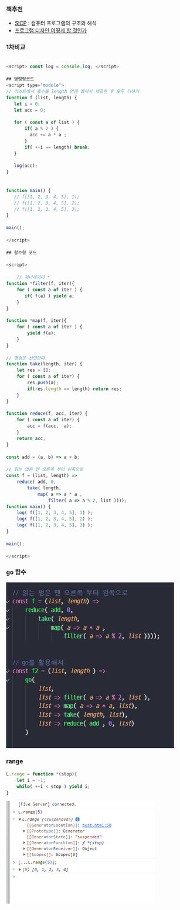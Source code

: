 ### 책추천
- [SICP](http://www.yes24.com/Product/Goods/23951885) : 컴퓨터 프로그램의 구조와 해석
- [프로그램 디자인 어떻게 할 것인가](http://www.yes24.com/Product/Goods/4853907)




### 1차비교
```javascript

<script> const log = console.log; </script>

## 명령형코드
<script type="module">
// 리스트에서 홀수를 length 만큼 뽑아서 제곱한 후 모두 더하기
function f (list, length) {
   let i = 0;
   let acc = 0;
   
   for ( const a of list ) {
       if( a % 2 ) {
         acc += a * a ;
       }
       if( ++i == length) break;
   }
   
   log(acc);
}


function main() {
   // f([1, 2, 3, 4, 5], 1);
   // f([1, 2, 3, 4, 5], 2);
   // f([1, 2, 3, 4, 5], 3);
}

main();
    
</script>

## 함수형 코드

<script>

    // 제너레이터 *
function *filter(f, iter){
    for ( const a of iter ) {
       if( f(a) ) yield a;
    }
}

function *map(f, iter){
    for ( const a of iter ) {
        yield f(a);
    }
}

// 명령은 선언한다.
function take(length, iter) {
    let res = [];
    for ( const a of iter) {
        res.push(a);
        if(res.length == length) return res;
    }
}

function reduce(f, acc, iter) {
    for ( const a of iter) {
        acc = f(acc,  a);
    }
    return acc;
}

const add = (a, b) => a + b; 

// 읽는 법은 맨 오른쪽 부터 왼쪽으로
const f = (list, length) =>
    reduce( add, 0, 
        take( length, 
            map( a => a * a , 
                filter( a => a % 2, list ))));
function main() {
    log( f([1, 2, 3, 4, 5], 1) );
    log( f([1, 2, 3, 4, 5], 2) );
    log( f([1, 2, 3, 4, 5], 3) );
}

main();

</script>

```


### go 함수

![](assets/2022-11-11-15-30-38.png)


### range
```javascript
L.range = function *(stop){
    let i = -1;
    while( ++i < stop ) yield i;
}

```
![](assets/2022-11-11-15-47-14.png)